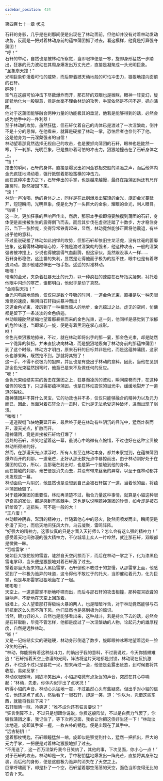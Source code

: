 ```yaml
---
sidebar_position: 434
---
```

 第四百七十一章 状况


石轩的身影，几乎是在刹那间便是出现在了林动面前，但他却并没有对着林动发动攻势，反而是一把对着林动身前的蕴神蒲团抓了过去，看这模样，他竟是打算强夺蒲团！  
“哼！”  
石轩的举动，自然也是被林动所察觉，当即眼神便是一寒，旋即身形猛然一步踏出，狂暴的元力波动在其周身爆发出万丈光芒，直接是凝聚成一头光明巨象。  
“圣象崩天撞！”  
光明巨象弥漫着可怕的威势，而后带着撼天动地般的可怕冲击力，狠狠地撞向面前的石轩。  
砰砰！  
空气在这般可怕冲击下尽数爆炸而开，那石轩的双眼也是微眯，眼神一阵变幻，旋即猛地化为一股狠意，竟是丝毫不理会林动的攻势，手掌依然是不闪不避，抓向蒲团。  
他对于这蒲团能够融合两种力量的功能极其的垂涎，他若是能够得到的话，必然会成为他手中的一件利器！  
至于林动的攻势，虽然狂猛，但石轩仗着自己的肉体已是渡过了一次涅槃劫，倒并不是十分的忌惮，在他看来，就算是硬接了林动一掌，恐怕后者也奈何不了他。  
这是他身为一元涅槃强者的自信！  
林动望着那竟然选择无视自己的攻击，也是要抓向蒲团的石轩，眼神也是陡然一寒，下一刹那，光明巨象，已是携带着可怕的冲击力，狠狠地撞击在了石轩身体之上。  
“铛！”  
撞击的瞬间，石轩的身体，直接是爆发出如同金铁相交般的清脆之声，而后他体内金光疯狂地涌动着，强行抵御着那股蛮横的冲击力。  
而在这种冲击力之下，石轩伸出的手掌，也是越来越慢，最终在距蒲团尚还有尺许距离时，陡然凝固下来。  
“滚！”  
林动一声冷喝，他的身体之上，同样是在此刻爆发出璀璨的金光，旋即金光蔓延开，短短瞬间，光明巨象，便是化为了一头巨大的金象，耀眼的金光，刺人眼目。  
“铛锵！”  
这一次，更加狂暴的巨响声传出，然后，那原本手指即将要触摸到蒲团的石轩，身体便是直接被生生的震得倒飞而去，而后其步伐在虚空连踏了十数步，方才稳住身形，当下一张脸庞，变得异常铁青起来，显然，林动竟然能够正面将他震退，有些出乎他的意料。  
不过虽说硬接了林动如此凶悍的攻势，但那石轩却依旧生龙活虎，没有丝毫的萎靡迹象，这看得林动暗暗心惊，不愧是渡过涅槃劫的强者，他这种攻击，一般的涅槃强者被冲撞上，少说也得被震得气血翻腾，但这家伙，竟然跟没事人一样……  
石轩身形稳住，这连番的失利，显然是让得他面子极为的挂不住，眼中也是有着寒流涌动，旋即他陡然伸出一根手指，遥遥的对准林动。  
嗤嗤！  
璀璨的金光，夹杂着狂暴无比的元力，以一种疯狂的速度在石轩指尖凝聚，衬托着他眼中闪烁的寒芒，谁都明白，他似乎是动了真怒。  
“金刚裂天指！”  
金光闪电般地涌动，仅仅只是数个呼吸的时间，一道金色光束，直接是以一种肉眼难觉的速度，瞬间自石轩指尖暴冲而出！  
这道金色光束，凌厉到了一种相当惊人的地步，金光掠过之处，虚无的空间，仿佛都是留下了一条淡淡的金色痕迹。  
林动眼瞳陡然紧缩地望着那暴掠而来的金色光束，这一刻，他同样是感觉到了浓郁的危险味道，当即掌心一旋，便是有着黑洞在掌心成形。  
咻！  
金色光束狠狠地掠来，不过，就在林动即将出手的那一霎，那金色光束，却是陡然一个诡异的斜拐，并未直接攻向林动，而是狠狠地轰向了林动身前的那蕴神蒲团！  
到了这个时候，林动方才明白，原来石轩的目标并非是他，而是这蕴神蒲团，这家伙也够果断，既然抢不到，那就将其毁了！  
这一手，不得不说极为的狠辣，并且也是有些出乎林动的意料，因此，当他在见到那金色光束猛然拐弯时，他竟已是来不及做任何的反应。  
“嘭！”  
金色光束结结实实的轰击在蒲团之上，狂暴而凌厉的波动，瞬间席卷而开，在这种强悍的攻击下，只见得那蕴神蒲团，也是在林动震惊的目光中，缓缓地裂开了一道道的裂纹。  
蕴神蒲团并不算什么灵宝，它的功效也并不多，仅仅只能够融合的精神力以及元力而已，因此，当面对着石轩全力一击时，它也是无法承受这种破坏，进而出现了崩溃。  
“嗤嗤！”  
一道道裂缝飞快地蔓延开来，最后终于是在林动有些阴沉的目光中，猛然炸裂而开，漫天光点，扩散而开。  
蕴神蒲团，竟是直接被石轩给打爆了！  
远处的石轩，冷笑地望着这一幕，虽说心中略微有点惋惜，不过也好在这种宝贝被林动所得来的好。  
然而，在那漫天光点漂浮时，所有人甚至连林动本身，都并未察觉到，在蕴神蒲团爆炸而开的刹那，一道毫芒，正好从那无数光点中暴掠而出，由于林动刚好处于在蒲团的后方，所以，当那毫芒射出时，也是第一个接触到他的身体。  
而在接触的刹那，毫芒便是消失而去，并没有带来丝毫的异常，以至于连林动都并未发现这一幕。  
林动面色一片阴沉，他显然也是没想到自己会被石轩摆了一道，当着他的面，将蕴神蒲团给毁了。  
对于蕴神蒲团的重要性，林动再清楚不过，融合力量这种事情，就算是小貂这种眼界奇高的家伙，都是感到有些棘手，这也足以说明蕴神蒲团的珍贵，如今却是被石轩给毁了，这损失，可不是一般的大！  
“王八蛋！”  
林动眼神阴森，澎湃的精神力，伴随着他心中的怒火，陡然间喷发而出，瞬间便是弥漫了天地，而后天地间狂风大作，乌云凝聚，雷鸣阵阵。  
“好强大的精神力，这家伙真的只是才晋入天符师么？怎么会有这么强的精神力！”  
感受着天地间弥漫的强大精神力，不仅城墙上众人一片哗然，就连那石轩，双眼都是微微一眯。  
“吞噬雷掌！”  
宛如巨大银蛇般的雷霆，陡然自天空闪掠而下，而后在林动一掌之下，化为漆黑色雷电掌印，当头便是狠狠地对着石轩轰了过去。  
望着那当头轰来的巨大黑色雷掌，石轩倒也不敢过于的怠慢，从那雷掌上面，他感受到了一种极为诡异的味道，这令得他不敢过于的托大，当即催动着元力，化为巨掌，也是与那雷掌狠狠地轰在了一起。  
嘭嘭嘭！  
天空上，一道道雷掌不断地呼啸而出，而后与那石轩的攻击相撞，那种震耳欲聋的巨响声，不断地在天空上回荡着。  
城墙上，众人望着那打得极端火暴的两人，也是暗暗咋舌，对于林动竟然能够与石轩抗衡这么久而不落下风，他们显然也是感到极为的惊讶。  
当然，眼力好的人，自然也是能够看出来，这种战斗，若是持久下去的话，必然会是石轩取胜，毕竟不管怎样，他都是度过了一次涅槃劫的人物，论起元力的雄厚程度，自然是远胜林动。  
“嘭！”  
又是一记结结实实的硬碰硬，林动身形倒退了数步，旋即眼神冰寒地望着远处一脸冷笑的石轩。  
“林动，你能拥有着这种战斗力，的确出乎我的意料，不过我说过，今天你插翅难逃！”石轩指着天空上弥漫的光网，阵法将这片天地都是封锁，林动现在反抗激烈，不过这不过只是昙花一现，想来再过一会，他便是会露出疲态，到时候要将其收拾，易如反掌！  
林动双眼微眯，刚欲冷笑出声，小貂那略微有点急促的声音，突然在其心中响起：“林动，先走，你体内似乎出了点状况！”  
听得小貂的声音，林动心头猛地一震，不过虽然心头有些疑惑，但出乎对小貂的信任，他还是点了点头，然后看了一眼石轩，却是一笑，道：“你以为，凭借这些东西，就能将我拦下来？”  
石轩眼睛一眯，冷笑道：“难不成你还有狂言要说？”  
“狂言倒算不上，不过只是想跟你说说，你费这般阵仗，不过是白费力气罢了，你毁我蒲团之事，我记住了，等下次再见面，我会让你把这债好生还一下！”林动淡淡地道，旋即其手掌一握，一枚古朴的钥匙，便是出现在了其手中。  
“远古秘钥！”  
望着那枚钥匙，石轩眼瞳猛然一缩，旋即似是察觉到什么，猛然一把抓出，巨大的元力手掌，一把便是对着林动狠狠地抓了过去。  
“不用送了，这一百万涅槃丹我今日笑纳了，其他的事，下次见面，你小心一点！”  
对于石轩的攻击，林动却是一笑，手中秘钥猛地爆发出一阵光芒，直接将其身形包裹，而后他的身影，便是这般极为诡异的消失在了天空之上。  
巨掌呼啸而下，却是扑了一个空，石轩望着那空荡荡的天空，面色当即变得无比的铁青下来。  
  
  
